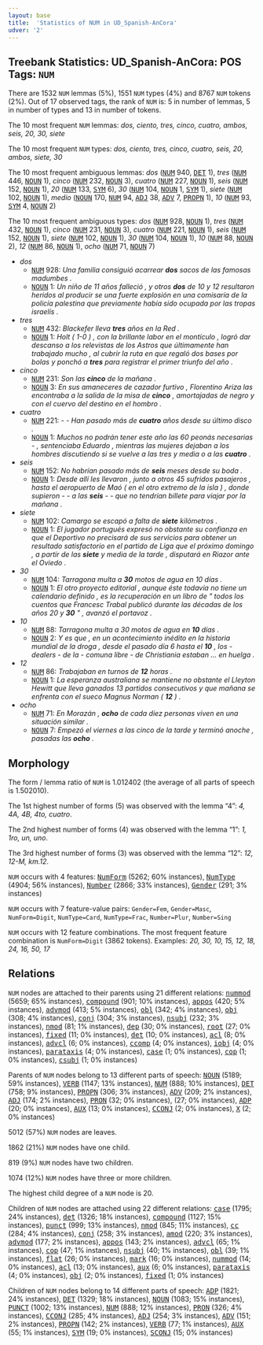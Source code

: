 ```yaml
---
layout: base
title:  'Statistics of NUM in UD_Spanish-AnCora'
udver: '2'
---
```


## Treebank Statistics: UD_Spanish-AnCora: POS Tags: `NUM`

There are 1532 `NUM` lemmas (5%), 1551 `NUM` types (4%) and 8767 `NUM` tokens (2%).
Out of 17 observed tags, the rank of `NUM` is: 5 in number of lemmas, 5 in number of types and 13 in number of tokens.

The 10 most frequent `NUM` lemmas: <em>dos, ciento, tres, cinco, cuatro, ambos, seis, 20, 30, siete</em>

The 10 most frequent `NUM` types:  <em>dos, ciento, tres, cinco, cuatro, seis, 20, ambos, siete, 30</em>

The 10 most frequent ambiguous lemmas: <em>dos</em> (<tt><a href="es_ancora-pos-NUM.html">NUM</a></tt> 940, <tt><a href="es_ancora-pos-DET.html">DET</a></tt> 1), <em>tres</em> (<tt><a href="es_ancora-pos-NUM.html">NUM</a></tt> 446, <tt><a href="es_ancora-pos-NOUN.html">NOUN</a></tt> 1), <em>cinco</em> (<tt><a href="es_ancora-pos-NUM.html">NUM</a></tt> 232, <tt><a href="es_ancora-pos-NOUN.html">NOUN</a></tt> 3), <em>cuatro</em> (<tt><a href="es_ancora-pos-NUM.html">NUM</a></tt> 227, <tt><a href="es_ancora-pos-NOUN.html">NOUN</a></tt> 1), <em>seis</em> (<tt><a href="es_ancora-pos-NUM.html">NUM</a></tt> 152, <tt><a href="es_ancora-pos-NOUN.html">NOUN</a></tt> 1), <em>20</em> (<tt><a href="es_ancora-pos-NUM.html">NUM</a></tt> 133, <tt><a href="es_ancora-pos-SYM.html">SYM</a></tt> 6), <em>30</em> (<tt><a href="es_ancora-pos-NUM.html">NUM</a></tt> 104, <tt><a href="es_ancora-pos-NOUN.html">NOUN</a></tt> 1, <tt><a href="es_ancora-pos-SYM.html">SYM</a></tt> 1), <em>siete</em> (<tt><a href="es_ancora-pos-NUM.html">NUM</a></tt> 102, <tt><a href="es_ancora-pos-NOUN.html">NOUN</a></tt> 1), <em>medio</em> (<tt><a href="es_ancora-pos-NOUN.html">NOUN</a></tt> 170, <tt><a href="es_ancora-pos-NUM.html">NUM</a></tt> 94, <tt><a href="es_ancora-pos-ADJ.html">ADJ</a></tt> 38, <tt><a href="es_ancora-pos-ADV.html">ADV</a></tt> 7, <tt><a href="es_ancora-pos-PROPN.html">PROPN</a></tt> 1), <em>10</em> (<tt><a href="es_ancora-pos-NUM.html">NUM</a></tt> 93, <tt><a href="es_ancora-pos-SYM.html">SYM</a></tt> 4, <tt><a href="es_ancora-pos-NOUN.html">NOUN</a></tt> 2)

The 10 most frequent ambiguous types:  <em>dos</em> (<tt><a href="es_ancora-pos-NUM.html">NUM</a></tt> 928, <tt><a href="es_ancora-pos-NOUN.html">NOUN</a></tt> 1), <em>tres</em> (<tt><a href="es_ancora-pos-NUM.html">NUM</a></tt> 432, <tt><a href="es_ancora-pos-NOUN.html">NOUN</a></tt> 1), <em>cinco</em> (<tt><a href="es_ancora-pos-NUM.html">NUM</a></tt> 231, <tt><a href="es_ancora-pos-NOUN.html">NOUN</a></tt> 3), <em>cuatro</em> (<tt><a href="es_ancora-pos-NUM.html">NUM</a></tt> 221, <tt><a href="es_ancora-pos-NOUN.html">NOUN</a></tt> 1), <em>seis</em> (<tt><a href="es_ancora-pos-NUM.html">NUM</a></tt> 152, <tt><a href="es_ancora-pos-NOUN.html">NOUN</a></tt> 1), <em>siete</em> (<tt><a href="es_ancora-pos-NUM.html">NUM</a></tt> 102, <tt><a href="es_ancora-pos-NOUN.html">NOUN</a></tt> 1), <em>30</em> (<tt><a href="es_ancora-pos-NUM.html">NUM</a></tt> 104, <tt><a href="es_ancora-pos-NOUN.html">NOUN</a></tt> 1), <em>10</em> (<tt><a href="es_ancora-pos-NUM.html">NUM</a></tt> 88, <tt><a href="es_ancora-pos-NOUN.html">NOUN</a></tt> 2), <em>12</em> (<tt><a href="es_ancora-pos-NUM.html">NUM</a></tt> 86, <tt><a href="es_ancora-pos-NOUN.html">NOUN</a></tt> 1), <em>ocho</em> (<tt><a href="es_ancora-pos-NUM.html">NUM</a></tt> 71, <tt><a href="es_ancora-pos-NOUN.html">NOUN</a></tt> 7)


* <em>dos</em>
  * <tt><a href="es_ancora-pos-NUM.html">NUM</a></tt> 928: <em>Una familia consiguió acarrear <b>dos</b> sacos de las famosas madumbes .</em>
  * <tt><a href="es_ancora-pos-NOUN.html">NOUN</a></tt> 1: <em>Un niño de 11 años falleció , y otros <b>dos</b> de 10 y 12 resultaron heridos al producir se una fuerte explosión en una comisaría de la policía palestina que previamente había sido ocupada por las tropas israelís .</em>
* <em>tres</em>
  * <tt><a href="es_ancora-pos-NUM.html">NUM</a></tt> 432: <em>Blackefer lleva <b>tres</b> años en la Red .</em>
  * <tt><a href="es_ancora-pos-NOUN.html">NOUN</a></tt> 1: <em>Holt ( 1-0 ) , con la brillante labor en el montículo , logró dar descanso a los relevistas de los Astros que últimamente han trabajado mucho , al cubrir la ruta en que regaló dos bases por bolas y ponchó a <b>tres</b> para registrar el primer triunfo del año .</em>
* <em>cinco</em>
  * <tt><a href="es_ancora-pos-NUM.html">NUM</a></tt> 231: <em>Son las <b>cinco</b> de la mañana .</em>
  * <tt><a href="es_ancora-pos-NOUN.html">NOUN</a></tt> 3: <em>En sus amaneceres de cazador furtivo , Florentino Ariza las encontraba a la salida de la misa de <b>cinco</b> , amortajadas de negro y con el cuervo del destino en el hombro .</em>
* <em>cuatro</em>
  * <tt><a href="es_ancora-pos-NUM.html">NUM</a></tt> 221: <em>- - Han pasado más de <b>cuatro</b> años desde su último disco .</em>
  * <tt><a href="es_ancora-pos-NOUN.html">NOUN</a></tt> 1: <em>Muchos no podrán tener este año las 60 peonás necesarias - , sentenciaba Eduardo , mientras las mujeres dejaban a los hombres discutiendo si se vuelve a las tres y media o a las <b>cuatro</b> .</em>
* <em>seis</em>
  * <tt><a href="es_ancora-pos-NUM.html">NUM</a></tt> 152: <em>No habrían pasado más de <b>seis</b> meses desde su boda .</em>
  * <tt><a href="es_ancora-pos-NOUN.html">NOUN</a></tt> 1: <em>Desde allí les llevaron , junto a otros 45 sufridos pasajeros , hasta el aeropuerto de Maó ( en el otro extremo de la isla ) , donde supieron - - a las <b>seis</b> - - que no tendrían billete para viajar por la mañana .</em>
* <em>siete</em>
  * <tt><a href="es_ancora-pos-NUM.html">NUM</a></tt> 102: <em>Camargo se escapó a falta de <b>siete</b> kilómetros .</em>
  * <tt><a href="es_ancora-pos-NOUN.html">NOUN</a></tt> 1: <em>El jugador portugués expresó no obstante su confianza en que el Deportivo no precisará de sus servicios para obtener un resultado satisfactorio en el partido de Liga que el próximo domingo , a partir de las <b>siete</b> y media de la tarde , disputará en Riazor ante el Oviedo .</em>
* <em>30</em>
  * <tt><a href="es_ancora-pos-NUM.html">NUM</a></tt> 104: <em>Tarragona multa a <b>30</b> motos de agua en 10 días .</em>
  * <tt><a href="es_ancora-pos-NOUN.html">NOUN</a></tt> 1: <em>El otro proyecto editorial , aunque éste todavía no tiene un calendario definido , es la recuperación en un libro de " todos los cuentos que Francesc Trabal publicó durante las décadas de los años 20 y <b>30</b> " , avanzó el portavoz .</em>
* <em>10</em>
  * <tt><a href="es_ancora-pos-NUM.html">NUM</a></tt> 88: <em>Tarragona multa a 30 motos de agua en <b>10</b> días .</em>
  * <tt><a href="es_ancora-pos-NOUN.html">NOUN</a></tt> 2: <em>Y es que , en un acontecimiento inédito en la historia mundial de la droga , desde el pasado día 6 hasta el <b>10</b> , los - dealers - de la - comuna libre - de Christiania estaban ... en huelga .</em>
* <em>12</em>
  * <tt><a href="es_ancora-pos-NUM.html">NUM</a></tt> 86: <em>Trabajaban en turnos de <b>12</b> horas .</em>
  * <tt><a href="es_ancora-pos-NOUN.html">NOUN</a></tt> 1: <em>La esperanza australiana se mantiene no obstante el Lleyton Hewitt que lleva ganados 13 partidos consecutivos y que mañana se enfrenta con el sueco Magnus Norman ( <b>12</b> ) .</em>
* <em>ocho</em>
  * <tt><a href="es_ancora-pos-NUM.html">NUM</a></tt> 71: <em>En Morazán , <b>ocho</b> de cada diez personas viven en una situación similar .</em>
  * <tt><a href="es_ancora-pos-NOUN.html">NOUN</a></tt> 7: <em>Empezó el viernes a las cinco de la tarde y terminó anoche , pasadas las <b>ocho</b> .</em>

## Morphology

The form / lemma ratio of `NUM` is 1.012402 (the average of all parts of speech is 1.502010).

The 1st highest number of forms (5) was observed with the lemma “4”: <em>4, 4A, 4B, 4to, cuatro</em>.

The 2nd highest number of forms (4) was observed with the lemma “1”: <em>1, 1ro, un, uno</em>.

The 3rd highest number of forms (3) was observed with the lemma “12”: <em>12, 12-M, km.12</em>.

`NUM` occurs with 4 features: <tt><a href="es_ancora-feat-NumForm.html">NumForm</a></tt> (5262; 60% instances), <tt><a href="es_ancora-feat-NumType.html">NumType</a></tt> (4904; 56% instances), <tt><a href="es_ancora-feat-Number.html">Number</a></tt> (2866; 33% instances), <tt><a href="es_ancora-feat-Gender.html">Gender</a></tt> (291; 3% instances)

`NUM` occurs with 7 feature-value pairs: `Gender=Fem`, `Gender=Masc`, `NumForm=Digit`, `NumType=Card`, `NumType=Frac`, `Number=Plur`, `Number=Sing`

`NUM` occurs with 12 feature combinations.
The most frequent feature combination is `NumForm=Digit` (3862 tokens).
Examples: <em>20, 30, 10, 15, 12, 18, 24, 16, 50, 17</em>


## Relations

`NUM` nodes are attached to their parents using 21 different relations: <tt><a href="es_ancora-dep-nummod.html">nummod</a></tt> (5659; 65% instances), <tt><a href="es_ancora-dep-compound.html">compound</a></tt> (901; 10% instances), <tt><a href="es_ancora-dep-appos.html">appos</a></tt> (420; 5% instances), <tt><a href="es_ancora-dep-advmod.html">advmod</a></tt> (413; 5% instances), <tt><a href="es_ancora-dep-obl.html">obl</a></tt> (342; 4% instances), <tt><a href="es_ancora-dep-obj.html">obj</a></tt> (308; 4% instances), <tt><a href="es_ancora-dep-conj.html">conj</a></tt> (304; 3% instances), <tt><a href="es_ancora-dep-nsubj.html">nsubj</a></tt> (232; 3% instances), <tt><a href="es_ancora-dep-nmod.html">nmod</a></tt> (81; 1% instances), <tt><a href="es_ancora-dep-dep.html">dep</a></tt> (30; 0% instances), <tt><a href="es_ancora-dep-root.html">root</a></tt> (27; 0% instances), <tt><a href="es_ancora-dep-fixed.html">fixed</a></tt> (11; 0% instances), <tt><a href="es_ancora-dep-det.html">det</a></tt> (10; 0% instances), <tt><a href="es_ancora-dep-acl.html">acl</a></tt> (8; 0% instances), <tt><a href="es_ancora-dep-advcl.html">advcl</a></tt> (6; 0% instances), <tt><a href="es_ancora-dep-ccomp.html">ccomp</a></tt> (4; 0% instances), <tt><a href="es_ancora-dep-iobj.html">iobj</a></tt> (4; 0% instances), <tt><a href="es_ancora-dep-parataxis.html">parataxis</a></tt> (4; 0% instances), <tt><a href="es_ancora-dep-case.html">case</a></tt> (1; 0% instances), <tt><a href="es_ancora-dep-cop.html">cop</a></tt> (1; 0% instances), <tt><a href="es_ancora-dep-csubj.html">csubj</a></tt> (1; 0% instances)

Parents of `NUM` nodes belong to 13 different parts of speech: <tt><a href="es_ancora-pos-NOUN.html">NOUN</a></tt> (5189; 59% instances), <tt><a href="es_ancora-pos-VERB.html">VERB</a></tt> (1147; 13% instances), <tt><a href="es_ancora-pos-NUM.html">NUM</a></tt> (888; 10% instances), <tt><a href="es_ancora-pos-DET.html">DET</a></tt> (758; 9% instances), <tt><a href="es_ancora-pos-PROPN.html">PROPN</a></tt> (306; 3% instances), <tt><a href="es_ancora-pos-ADV.html">ADV</a></tt> (209; 2% instances), <tt><a href="es_ancora-pos-ADJ.html">ADJ</a></tt> (174; 2% instances), <tt><a href="es_ancora-pos-PRON.html">PRON</a></tt> (32; 0% instances),  (27; 0% instances), <tt><a href="es_ancora-pos-ADP.html">ADP</a></tt> (20; 0% instances), <tt><a href="es_ancora-pos-AUX.html">AUX</a></tt> (13; 0% instances), <tt><a href="es_ancora-pos-CCONJ.html">CCONJ</a></tt> (2; 0% instances), <tt><a href="es_ancora-pos-X.html">X</a></tt> (2; 0% instances)

5012 (57%) `NUM` nodes are leaves.

1862 (21%) `NUM` nodes have one child.

819 (9%) `NUM` nodes have two children.

1074 (12%) `NUM` nodes have three or more children.

The highest child degree of a `NUM` node is 20.

Children of `NUM` nodes are attached using 22 different relations: <tt><a href="es_ancora-dep-case.html">case</a></tt> (1795; 24% instances), <tt><a href="es_ancora-dep-det.html">det</a></tt> (1326; 18% instances), <tt><a href="es_ancora-dep-compound.html">compound</a></tt> (1127; 15% instances), <tt><a href="es_ancora-dep-punct.html">punct</a></tt> (999; 13% instances), <tt><a href="es_ancora-dep-nmod.html">nmod</a></tt> (845; 11% instances), <tt><a href="es_ancora-dep-cc.html">cc</a></tt> (284; 4% instances), <tt><a href="es_ancora-dep-conj.html">conj</a></tt> (258; 3% instances), <tt><a href="es_ancora-dep-amod.html">amod</a></tt> (220; 3% instances), <tt><a href="es_ancora-dep-advmod.html">advmod</a></tt> (177; 2% instances), <tt><a href="es_ancora-dep-appos.html">appos</a></tt> (143; 2% instances), <tt><a href="es_ancora-dep-advcl.html">advcl</a></tt> (65; 1% instances), <tt><a href="es_ancora-dep-cop.html">cop</a></tt> (47; 1% instances), <tt><a href="es_ancora-dep-nsubj.html">nsubj</a></tt> (40; 1% instances), <tt><a href="es_ancora-dep-obl.html">obl</a></tt> (39; 1% instances), <tt><a href="es_ancora-dep-flat.html">flat</a></tt> (26; 0% instances), <tt><a href="es_ancora-dep-mark.html">mark</a></tt> (16; 0% instances), <tt><a href="es_ancora-dep-nummod.html">nummod</a></tt> (14; 0% instances), <tt><a href="es_ancora-dep-acl.html">acl</a></tt> (13; 0% instances), <tt><a href="es_ancora-dep-aux.html">aux</a></tt> (6; 0% instances), <tt><a href="es_ancora-dep-parataxis.html">parataxis</a></tt> (4; 0% instances), <tt><a href="es_ancora-dep-obj.html">obj</a></tt> (2; 0% instances), <tt><a href="es_ancora-dep-fixed.html">fixed</a></tt> (1; 0% instances)

Children of `NUM` nodes belong to 14 different parts of speech: <tt><a href="es_ancora-pos-ADP.html">ADP</a></tt> (1821; 24% instances), <tt><a href="es_ancora-pos-DET.html">DET</a></tt> (1329; 18% instances), <tt><a href="es_ancora-pos-NOUN.html">NOUN</a></tt> (1083; 15% instances), <tt><a href="es_ancora-pos-PUNCT.html">PUNCT</a></tt> (1002; 13% instances), <tt><a href="es_ancora-pos-NUM.html">NUM</a></tt> (888; 12% instances), <tt><a href="es_ancora-pos-PRON.html">PRON</a></tt> (326; 4% instances), <tt><a href="es_ancora-pos-CCONJ.html">CCONJ</a></tt> (285; 4% instances), <tt><a href="es_ancora-pos-ADJ.html">ADJ</a></tt> (254; 3% instances), <tt><a href="es_ancora-pos-ADV.html">ADV</a></tt> (151; 2% instances), <tt><a href="es_ancora-pos-PROPN.html">PROPN</a></tt> (142; 2% instances), <tt><a href="es_ancora-pos-VERB.html">VERB</a></tt> (77; 1% instances), <tt><a href="es_ancora-pos-AUX.html">AUX</a></tt> (55; 1% instances), <tt><a href="es_ancora-pos-SYM.html">SYM</a></tt> (19; 0% instances), <tt><a href="es_ancora-pos-SCONJ.html">SCONJ</a></tt> (15; 0% instances)

